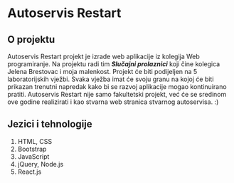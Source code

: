 # Autoservis Restart

## O projektu

Autoservis Restart projekt je izrade web aplikacije iz kolegija Web programiranje. Na projektu radi tim ***Slučajni prolaznici*** koji čine kolegica Jelena Brestovac i moja malenkost.
Projekt će biti podijeljen na 5 laboratorijskih vježbi. Svaka vježba imat će svoju granu na kojoj će biti prikazan trenutni napredak kako bi se razvoj aplikacije mogao kontinuirano pratiti.
Autoservis Restart nije samo fakultetski projekt, već će se sredinom ove godine realizirati i kao stvarna web stranica stvarnog autoservisa. :)

## Jezici i tehnologije 

  1. HTML, CSS
  2. Bootstrap
  3. JavaScript
  4. jQuery, Node.js
  5. React.js
